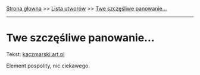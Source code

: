[Strona głowna](../index.md) >> [Lista utworów](../list.md) >> [Twe szczęśliwe panowanie…](606.md)

---

# Twe szczęśliwe panowanie…

Tekst: [kaczmarski.art.pl](https://www.kaczmarski.art.pl/tworczosc/wiersze/twe-szczesliwe-panowanie/)

Element pospolity, nic ciekawego.